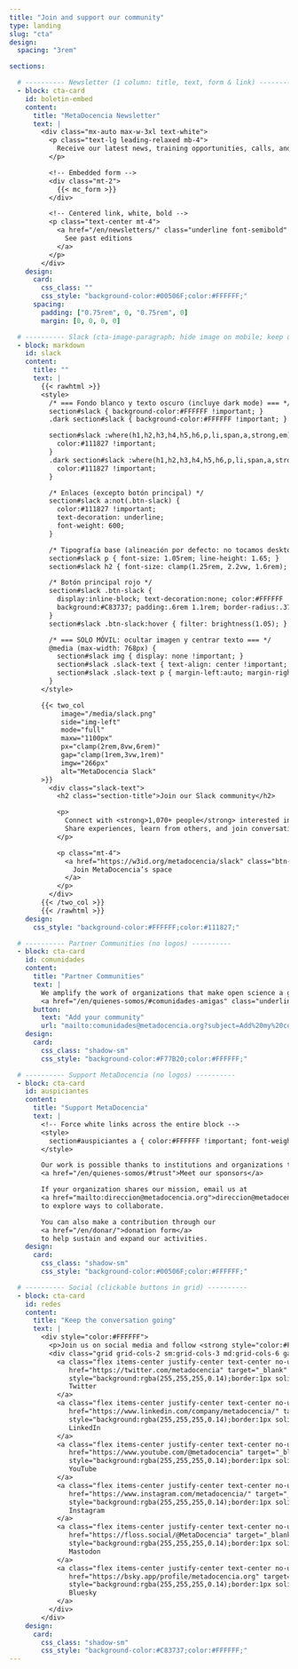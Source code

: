 ```yaml
---
title: "Join and support our community"
type: landing
slug: "cta"
design:
  spacing: "3rem"

sections:

  # ---------- Newsletter (1 column: title, text, form & link) ----------
  - block: cta-card
    id: boletin-embed
    content:
      title: "MetaDocencia Newsletter"
      text: |
        <div class="mx-auto max-w-3xl text-white">
          <p class="text-lg leading-relaxed mb-4">
            Receive our latest news, training opportunities, calls, and events in your inbox.
          </p>

          <!-- Embedded form -->
          <div class="mt-2">
            {{< mc_form >}}
          </div>

          <!-- Centered link, white, bold -->
          <p class="text-center mt-4">
            <a href="/en/newsletters/" class="underline font-semibold" style="color:#FFFFFF">
              See past editions
            </a>
          </p>
        </div>
    design:
      card:
        css_class: ""
        css_style: "background-color:#00506F;color:#FFFFFF;"
      spacing:
        padding: ["0.75rem", 0, "0.75rem", 0]
        margin: [0, 0, 0, 0]

  # ---------- Slack (cta-image-paragraph; hide image on mobile; keep desktop unchanged) ----------
  - block: markdown
    id: slack
    content:
      title: ""
      text: |
        {{< rawhtml >}}
        <style>
          /* === Fondo blanco y texto oscuro (incluye dark mode) === */
          section#slack { background-color:#FFFFFF !important; }
          .dark section#slack { background-color:#FFFFFF !important; }

          section#slack :where(h1,h2,h3,h4,h5,h6,p,li,span,a,strong,em) {
            color:#111827 !important;
          }
          .dark section#slack :where(h1,h2,h3,h4,h5,h6,p,li,span,a,strong,em) {
            color:#111827 !important;
          }

          /* Enlaces (excepto botón principal) */
          section#slack a:not(.btn-slack) {
            color:#111827 !important;
            text-decoration: underline;
            font-weight: 600;
          }

          /* Tipografía base (alineación por defecto: no tocamos desktop/tablet) */
          section#slack p { font-size: 1.05rem; line-height: 1.65; }
          section#slack h2 { font-size: clamp(1.25rem, 2.2vw, 1.6rem); margin-top:0; margin-bottom:.5rem; }

          /* Botón principal rojo */
          section#slack .btn-slack {
            display:inline-block; text-decoration:none; color:#FFFFFF !important;
            background:#C83737; padding:.6rem 1.1rem; border-radius:.375rem; font-weight:600;
          }
          section#slack .btn-slack:hover { filter: brightness(1.05); }

          /* === SOLO MÓVIL: ocultar imagen y centrar texto === */
          @media (max-width: 768px) {
            section#slack img { display: none !important; }
            section#slack .slack-text { text-align: center !important; }
            section#slack .slack-text p { margin-left:auto; margin-right:auto; }
          }
        </style>

        {{< two_col
             image="/media/slack.png"
             side="img-left"
             mode="full"
             maxw="1100px"
             px="clamp(2rem,8vw,6rem)"
             gap="clamp(1rem,3vw,1rem)"
             imgw="266px"
             alt="MetaDocencia Slack"
        >}}
          <div class="slack-text">
            <h2 class="section-title">Join our Slack community</h2>

            <p>
              Connect with <strong>1,070+ people</strong> interested in <strong>education</strong>, <strong>open science</strong>, and <strong>collaboration</strong>.<br>
              Share experiences, learn from others, and join conversations that spark new ideas.
            </p>

            <p class="mt-4">
              <a href="https://w3id.org/metadocencia/slack" class="btn-slack">
                Join MetaDocencia’s space
              </a>
            </p>
          </div>
        {{< /two_col >}}
        {{< /rawhtml >}} 
    design:
      css_style: "background-color:#FFFFFF;color:#111827;"

  # ---------- Partner Communities (no logos) ----------
  - block: cta-card
    id: comunidades
    content:
      title: "Partner Communities"
      text: |
        We amplify the work of organizations that make open science a global, collective, community-driven effort.  
        <a href="/en/quienes-somos/#comunidades-amigas" class="underline font-semibold" style="color:#FFFFFF">Meet the community network</a>
      button:
        text: "Add your community"
        url: "mailto:comunidades@metadocencia.org?subject=Add%20my%20community"
    design:
      card:
        css_class: "shadow-sm"
        css_style: "background-color:#F77B20;color:#FFFFFF;"

  # ---------- Support MetaDocencia (no logos) ----------
  - block: cta-card
    id: auspiciantes
    content:
      title: "Support MetaDocencia"
      text: |
        <!-- Force white links across the entire block -->
        <style>
          section#auspiciantes a { color:#FFFFFF !important; font-weight:600; text-decoration: underline; }
        </style>

        Our work is possible thanks to institutions and organizations that share our mission.  
        <a href="/en/quienes-somos/#trust">Meet our sponsors</a>

        If your organization shares our mission, email us at
        <a href="mailto:direccion@metadocencia.org">direccion@metadocencia.org</a>
        to explore ways to collaborate.

        You can also make a contribution through our
        <a href="/en/donar/">donation form</a>
        to help sustain and expand our activities.
    design:
      card:
        css_class: "shadow-sm"
        css_style: "background-color:#00506F;color:#FFFFFF;"

  # ---------- Social (clickable buttons in grid) ----------
  - block: cta-card
    id: redes
    content:
      title: "Keep the conversation going"
      text: |
        <div style="color:#FFFFFF">
          <p>Join us on social media and follow <strong style="color:#FFFFFF">@metadocencia</strong> for updates, discussions, and resources.</p>
          <div class="grid grid-cols-2 sm:grid-cols-3 md:grid-cols-6 gap-3 mt-3">
            <a class="flex items-center justify-center text-center no-underline font-semibold px-3 py-2 rounded-full"
               href="https://twitter.com/metadocencia" target="_blank" rel="noopener"
               style="background:rgba(255,255,255,0.14);border:1px solid rgba(255,255,255,0.35);color:#FFFFFF;">
               Twitter
            </a>
            <a class="flex items-center justify-center text-center no-underline font-semibold px-3 py-2 rounded-full"
               href="https://www.linkedin.com/company/metadocencia/" target="_blank" rel="noopener"
               style="background:rgba(255,255,255,0.14);border:1px solid rgba(255,255,255,0.35);color:#FFFFFF;">
               LinkedIn
            </a>
            <a class="flex items-center justify-center text-center no-underline font-semibold px-3 py-2 rounded-full"
               href="https://www.youtube.com/@metadocencia" target="_blank" rel="noopener"
               style="background:rgba(255,255,255,0.14);border:1px solid rgba(255,255,255,0.35);color:#FFFFFF;">
               YouTube
            </a>
            <a class="flex items-center justify-center text-center no-underline font-semibold px-3 py-2 rounded-full"
               href="https://www.instagram.com/metadocencia/" target="_blank" rel="noopener"
               style="background:rgba(255,255,255,0.14);border:1px solid rgba(255,255,255,0.35);color:#FFFFFF;">
               Instagram
            </a>
            <a class="flex items-center justify-center text-center no-underline font-semibold px-3 py-2 rounded-full"
               href="https://floss.social/@MetaDocencia" target="_blank" rel="me noopener"
               style="background:rgba(255,255,255,0.14);border:1px solid rgba(255,255,255,0.35);color:#FFFFFF;">
               Mastodon
            </a>
            <a class="flex items-center justify-center text-center no-underline font-semibold px-3 py-2 rounded-full"
               href="https://bsky.app/profile/metadocencia.org" target="_blank" rel="noopener"
               style="background:rgba(255,255,255,0.14);border:1px solid rgba(255,255,255,0.35);color:#FFFFFF;">
               Bluesky
            </a>
          </div>
        </div>
    design:
      card:
        css_class: "shadow-sm"
        css_style: "background-color:#C83737;color:#FFFFFF;"
---
```

